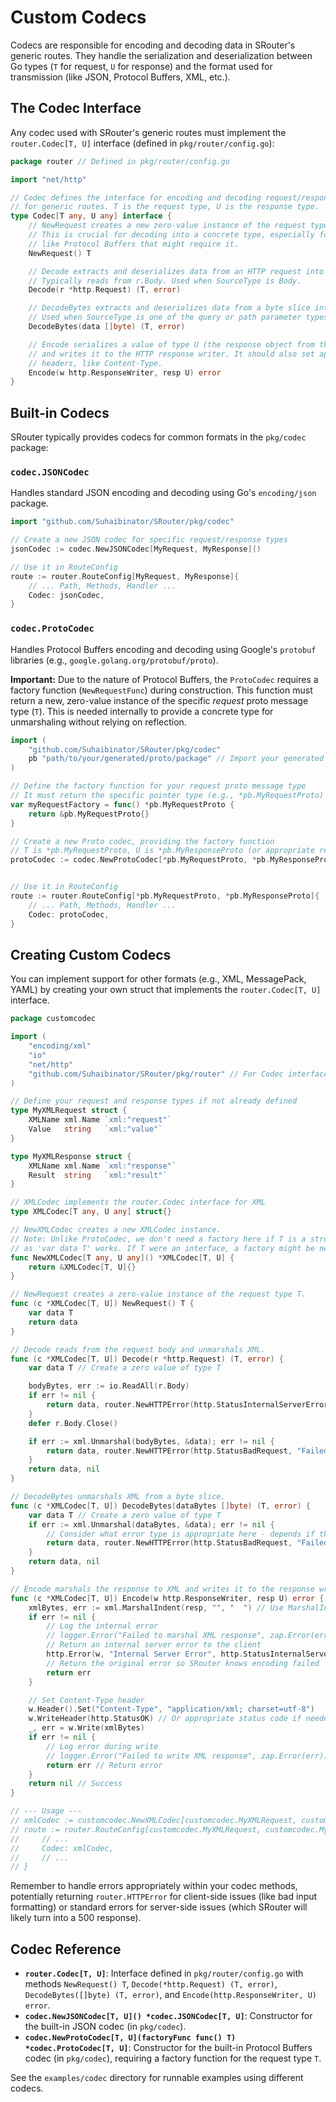# Custom Codecs

Codecs are responsible for encoding and decoding data in SRouter's generic routes. They handle the serialization and deserialization between Go types (`T` for request, `U` for response) and the format used for transmission (like JSON, Protocol Buffers, XML, etc.).

## The Codec Interface

Any codec used with SRouter's generic routes must implement the `router.Codec[T, U]` interface (defined in `pkg/router/config.go`):

```go
package router // Defined in pkg/router/config.go

import "net/http"

// Codec defines the interface for encoding and decoding request/response data
// for generic routes. T is the request type, U is the response type.
type Codec[T any, U any] interface {
	// NewRequest creates a new zero-value instance of the request type T.
	// This is crucial for decoding into a concrete type, especially for formats
	// like Protocol Buffers that might require it.
	NewRequest() T

	// Decode extracts and deserializes data from an HTTP request into a value of type T.
	// Typically reads from r.Body. Used when SourceType is Body.
	Decode(r *http.Request) (T, error)

	// DecodeBytes extracts and deserializes data from a byte slice into a value of type T.
	// Used when SourceType is one of the query or path parameter types.
	DecodeBytes(data []byte) (T, error)

	// Encode serializes a value of type U (the response object from the handler)
	// and writes it to the HTTP response writer. It should also set appropriate
	// headers, like Content-Type.
	Encode(w http.ResponseWriter, resp U) error
}

```

## Built-in Codecs

SRouter typically provides codecs for common formats in the `pkg/codec` package:

### `codec.JSONCodec`

Handles standard JSON encoding and decoding using Go's `encoding/json` package.

```go
import "github.com/Suhaibinator/SRouter/pkg/codec"

// Create a new JSON codec for specific request/response types
jsonCodec := codec.NewJSONCodec[MyRequest, MyResponse]()

// Use it in RouteConfig
route := router.RouteConfig[MyRequest, MyResponse]{
    // ... Path, Methods, Handler ...
    Codec: jsonCodec,
}
```

### `codec.ProtoCodec`

Handles Protocol Buffers encoding and decoding using Google's `protobuf` libraries (e.g., `google.golang.org/protobuf/proto`).

**Important:** Due to the nature of Protocol Buffers, the `ProtoCodec` requires a factory function (`NewRequestFunc`) during construction. This function must return a new, zero-value instance of the specific *request* proto message type (`T`). This is needed internally to provide a concrete type for unmarshaling without relying on reflection.

```go
import (
	"github.com/Suhaibinator/SRouter/pkg/codec"
	pb "path/to/your/generated/proto/package" // Import your generated proto package
)

// Define the factory function for your request proto message type
// It must return the specific pointer type (e.g., *pb.MyRequestProto)
var myRequestFactory = func() *pb.MyRequestProto {
	return &pb.MyRequestProto{}
}

// Create a new Proto codec, providing the factory function
// T is *pb.MyRequestProto, U is *pb.MyResponseProto (or appropriate response type)
protoCodec := codec.NewProtoCodec[*pb.MyRequestProto, *pb.MyResponseProto](myRequestFactory)


// Use it in RouteConfig
route := router.RouteConfig[*pb.MyRequestProto, *pb.MyResponseProto]{
    // ... Path, Methods, Handler ...
    Codec: protoCodec,
}
```

## Creating Custom Codecs

You can implement support for other formats (e.g., XML, MessagePack, YAML) by creating your own struct that implements the `router.Codec[T, U]` interface.

```go
package customcodec

import (
	"encoding/xml"
	"io"
	"net/http"
	"github.com/Suhaibinator/SRouter/pkg/router" // For Codec interface
)

// Define your request and response types if not already defined
type MyXMLRequest struct {
	XMLName xml.Name `xml:"request"`
	Value   string   `xml:"value"`
}

type MyXMLResponse struct {
	XMLName xml.Name `xml:"response"`
	Result  string   `xml:"result"`
}

// XMLCodec implements the router.Codec interface for XML
type XMLCodec[T any, U any] struct{}

// NewXMLCodec creates a new XMLCodec instance.
// Note: Unlike ProtoCodec, we don't need a factory here if T is a struct type,
// as 'var data T' works. If T were an interface, a factory might be needed.
func NewXMLCodec[T any, U any]() *XMLCodec[T, U] {
	return &XMLCodec[T, U]{}
}

// NewRequest creates a zero-value instance of the request type T.
func (c *XMLCodec[T, U]) NewRequest() T {
	var data T
	return data
}

// Decode reads from the request body and unmarshals XML.
func (c *XMLCodec[T, U]) Decode(r *http.Request) (T, error) {
	var data T // Create a zero value of type T

	bodyBytes, err := io.ReadAll(r.Body)
	if err != nil {
		return data, router.NewHTTPError(http.StatusInternalServerError, "Failed to read request body")
	}
	defer r.Body.Close()

	if err := xml.Unmarshal(bodyBytes, &data); err != nil {
		return data, router.NewHTTPError(http.StatusBadRequest, "Failed to unmarshal XML request: "+err.Error())
	}
	return data, nil
}

// DecodeBytes unmarshals XML from a byte slice.
func (c *XMLCodec[T, U]) DecodeBytes(dataBytes []byte) (T, error) {
	var data T // Create a zero value of type T
	if err := xml.Unmarshal(dataBytes, &data); err != nil {
		// Consider what error type is appropriate here - depends if the source was client input
		return data, router.NewHTTPError(http.StatusBadRequest, "Failed to unmarshal XML from bytes: "+err.Error())
	}
	return data, nil
}

// Encode marshals the response to XML and writes it to the response writer.
func (c *XMLCodec[T, U]) Encode(w http.ResponseWriter, resp U) error {
	xmlBytes, err := xml.MarshalIndent(resp, "", "  ") // Use MarshalIndent for readability
	if err != nil {
		// Log the internal error
		// logger.Error("Failed to marshal XML response", zap.Error(err))
		// Return an internal server error to the client
		http.Error(w, "Internal Server Error", http.StatusInternalServerError)
		// Return the original error so SRouter knows encoding failed
		return err
	}

	// Set Content-Type header
	w.Header().Set("Content-Type", "application/xml; charset=utf-8")
	w.WriteHeader(http.StatusOK) // Or appropriate status code if needed
	_, err = w.Write(xmlBytes)
	if err != nil {
		// Log error during write
		// logger.Error("Failed to write XML response", zap.Error(err))
		return err // Return error
	}
	return nil // Success
}

// --- Usage ---
// xmlCodec := customcodec.NewXMLCodec[customcodec.MyXMLRequest, customcodec.MyXMLResponse]()
// route := router.RouteConfig[customcodec.MyXMLRequest, customcodec.MyXMLResponse]{
//     // ...
//     Codec: xmlCodec,
//     // ...
// }
```

Remember to handle errors appropriately within your codec methods, potentially returning `router.HTTPError` for client-side issues (like bad input formatting) or standard errors for server-side issues (which SRouter will likely turn into a 500 response).

## Codec Reference

-   **`router.Codec[T, U]`**: Interface defined in `pkg/router/config.go` with methods `NewRequest() T`, `Decode(*http.Request) (T, error)`, `DecodeBytes([]byte) (T, error)`, and `Encode(http.ResponseWriter, U) error`.
-   **`codec.NewJSONCodec[T, U]() *codec.JSONCodec[T, U]`**: Constructor for the built-in JSON codec (in `pkg/codec`).
-   **`codec.NewProtoCodec[T, U](factoryFunc func() T) *codec.ProtoCodec[T, U]`**: Constructor for the built-in Protocol Buffers codec (in `pkg/codec`), requiring a factory function for the request type `T`.

See the `examples/codec` directory for runnable examples using different codecs.
